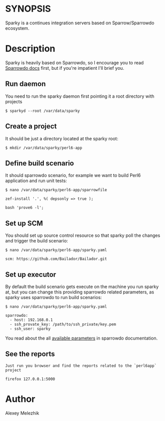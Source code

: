 # SYNOPSIS

Sparky is a continues integration servers based on Sparrow/Sparrowdo ecosystem.


# Description

Sparky is heavily based on Sparrowdo, so I encourage you to read [Sparrowdo docs](https://github.com/melezhik/sparrowdo) first,
but if you're impatient I'll brief you.

## Run daemon

You need to run the sparky daemon first pointing it a root directory with projects  

    $ sparkyd --root /var/data/sparky

## Create a project

It should be just a directory located at the sparky root:

    $ mkdir /var/data/sparky/perl6-app

## Define build scenario

It should sparrowdo scenario, for example we want to build Perl6 application and run unit tests:

    $ nano /var/data/sparky/perl6-app/sparrowfile

    zef-install '.', %( depsonly => true );

    bash 'prove6 -l';

## Set up SCM

You should set up source control resource so that sparky poll the changes and trigger the build scenario:

    
    $ nano /var/data/sparky/perl6-app/sparky.yaml

    scm: https://github.com/Bailador/Bailador.git

## Set up executor

By default the build scenario gets execute on the machine you run sparky at, but you can change this
providing sparrowdo related parameters, as sparky uses sparrowdo to run build scenarios:

    $ nano /var/data/sparky/perl6-app/sparky.yaml

    sparrowdo:
      - host: 192.168.0.1
      - ssh_provate_key: /path/to/ssh_private/key.pem
      - ssh_user: sparky

You read about the all [available parameters](https://github.com/melezhik/sparrowdo#sparrowdo-client-command-line-parameters) in sparrowdo documentation.

## See the reports

    Just run you browser and find the reports related to the `perl6app` project 

    firefox 127.0.0.1:5000

# Author

Alexey Melezhik






